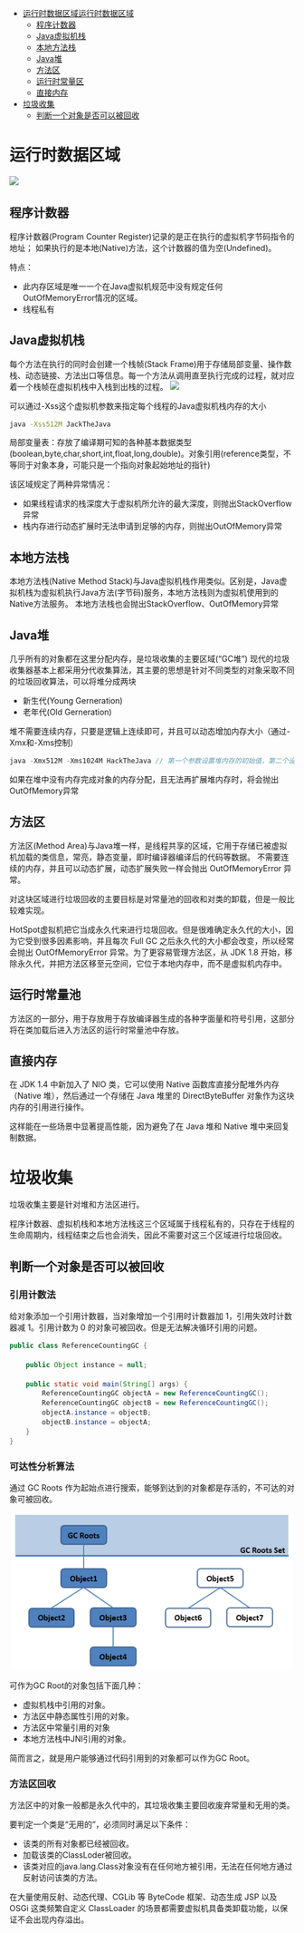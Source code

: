 * [运行时数据区域运行时数据区域](#运行时数据区域)
    * [程序计数器](#程序计数器)
    * [Java虚拟机栈](#Java虚拟机栈)
    * [本地方法栈](#本地方法栈)
    * [Java堆](#Java堆)
    * [方法区](#方法区)
    * [运行时常量区](#运行时常量区)
    * [直接内存](#直接内存)
* [垃圾收集](#垃圾收集)
    * [判断一个对象是否可以被回收](#判断一个对象是否可以被回收)

# 运行时数据区域
![](https://i.imgur.com/pg9bmMY.jpg)
## 程序计数器
程序计数器(Program Counter Register)记录的是正在执行的虚拟机字节码指令的地址；
如果执行的是本地(Native)方法，这个计数器的值为空(Undefined)。

特点：
- 此内存区域是唯一一个在Java虚拟机规范中没有规定任何OutOfMemoryError情况的区域。
- 线程私有

## Java虚拟机栈
每个方法在执行的同时会创建一个栈帧(Stack Frame)用于存储局部变量、操作数栈、动态链接、方法出口等信息。每一个方法从调用直至执行完成的过程，就对应着一个栈帧在虚拟机栈中入栈到出栈的过程。
![](https://i.imgur.com/MIfe8bc.jpg)

可以通过-Xss这个虚拟机参数来指定每个线程的Java虚拟机栈内存的大小
``` bash
java -Xss512M JackTheJava
```
局部变量表：存放了编译期可知的各种基本数据类型(boolean,byte,char,short,int,float,long,double)。对象引用(reference类型，不等同于对象本身，可能只是一个指向对象起始地址的指针)

该区域规定了两种异常情况：
- 如果线程请求的栈深度大于虚拟机所允许的最大深度，则抛出StackOverflow异常
- 栈内存进行动态扩展时无法申请到足够的内存，则抛出OutOfMemory异常

## 本地方法栈
本地方法栈(Native Method Stack)与Java虚拟机栈作用类似。区别是，Java虚拟机栈为虚拟机执行Java方法(字节码)服务，本地方法栈则为虚拟机使用到的Native方法服务。
本地方法栈也会抛出StackOverflow、OutOfMemory异常

## Java堆
几乎所有的对象都在这里分配内存，是垃圾收集的主要区域(“GC堆”)
现代的垃圾收集器基本上都采用分代收集算法，其主要的思想是针对不同类型的对象采取不同的垃圾回收算法，可以将堆分成两块
- 新生代(Young Gerneration)
- 老年代(Old Gerneration)

堆不需要连续内存，只要是逻辑上连续即可，并且可以动态增加内存大小（通过-Xmx和-Xms控制）
``` java
java -Xmx512M -Xms1024M HackTheJava // 第一个参数设置堆内存的初始值，第二个设置最大值
```
如果在堆中没有内存完成对象的内存分配，且无法再扩展堆内存时，将会抛出OutOfMemory异常

## 方法区
方法区(Method Area)与Java堆一样，是线程共享的区域，它用于存储已被虚拟机加载的类信息，常亮，静态变量，即时编译器编译后的代码等数据。
不需要连续的内存，并且可以动态扩展，动态扩展失败一样会抛出 OutOfMemoryError 异常。

对这块区域进行垃圾回收的主要目标是对常量池的回收和对类的卸载，但是一般比较难实现。

HotSpot虚拟机把它当成永久代来进行垃圾回收。但是很难确定永久代的大小，因为它受到很多因素影响，并且每次 Full GC 之后永久代的大小都会改变，所以经常会抛出 OutOfMemoryError 异常。为了更容易管理方法区，从 JDK 1.8 开始，移除永久代，并把方法区移至元空间，它位于本地内存中，而不是虚拟机内存中。

## 运行时常量池
方法区的一部分，用于存放用于存放编译器生成的各种字面量和符号引用，这部分将在类加载后进入方法区的运行时常量池中存放。

## 直接内存
在 JDK 1.4 中新加入了 NIO 类，它可以使用 Native 函数库直接分配堆外内存（Native 堆），然后通过一个存储在 Java 堆里的 DirectByteBuffer 对象作为这块内存的引用进行操作。

这样能在一些场景中显著提高性能，因为避免了在 Java 堆和 Native 堆中来回复制数据。

# 垃圾收集
垃圾收集主要是针对堆和方法区进行。

程序计数器、虚拟机栈和本地方法栈这三个区域属于线程私有的，只存在于线程的生命周期内，线程结束之后也会消失，因此不需要对这三个区域进行垃圾回收。

## 判断一个对象是否可以被回收
### 引用计数法
给对象添加一个引用计数器，当对象增加一个引用时计数器加 1，引用失效时计数器减 1。引用计数为 0 的对象可被回收。但是无法解决循环引用的问题。
```java
public class ReferenceCountingGC {

    public Object instance = null;

    public static void main(String[] args) {
        ReferenceCountingGC objectA = new ReferenceCountingGC();
        ReferenceCountingGC objectB = new ReferenceCountingGC();
        objectA.instance = objectB;
        objectB.instance = objectA;
    }
}
```
### 可达性分析算法
通过 GC Roots 作为起始点进行搜索，能够到达到的对象都是存活的，不可达的对象可被回收。
<div align="center"><img src="../pics//1550654541(1).png" width="500px"></div>

可作为GC Root的对象包括下面几种：
- 虚拟机栈中引用的对象。
- 方法区中静态属性引用的对象。
- 方法区中常量引用的对象
- 本地方法栈中JNI引用的对象。

简而言之，就是用户能够通过代码引用到的对象都可以作为GC Root。

### 方法区回收
方法区中的对象一般都是永久代中的，其垃圾收集主要回收废弃常量和无用的类。

要判定一个类是“无用的”，必须同时满足以下条件：
- 该类的所有对象都已经被回收。
- 加载该类的ClassLoder被回收。
- 该类对应的java.lang.Class对象没有在任何地方被引用，无法在任何地方通过反射访问该类的方法。

在大量使用反射、动态代理、CGLib 等 ByteCode 框架、动态生成 JSP 以及 OSGi 这类频繁自定义 ClassLoader 的场景都需要虚拟机具备类卸载功能，以保证不会出现内存溢出。
